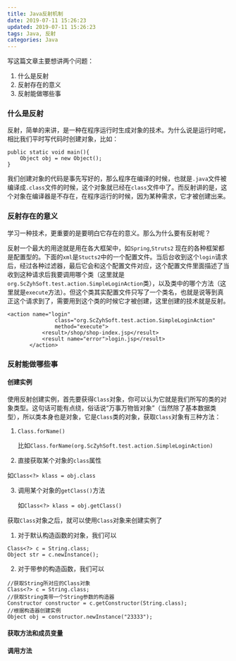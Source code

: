 ```yaml
---
title: Java反射机制
date: 2019-07-11 15:26:23
updated: 2019-07-11 15:26:23
tags: Java, 反射
categories: Java
---
```


写这篇文章主要想讲两个问题：

1. 什么是反射
2. 反射存在的意义
3. 反射能做哪些事

### 什么是反射

反射，简单的来讲，是一种在程序运行时生成对象的技术。为什么说是运行时呢，相比我们平时写代码时创建对象，比如：

```
public static void main(){
    Object obj = new Object();
}
```

我们创建对象的代码是事先写好的，那么程序在编译的时候，也就是`.java`文件被编译成`.class`文件的时候，这个对象就已经在`class`文件中了。而反射讲的是，这个对象在编译器是不存在，在程序运行的时候，因为某种需求，它才被创建出来。

### 反射存在的意义

学习一种技术，更重要的是要明白它存在的意义。那么为什么要有反射呢？

反射一个最大的用途就是用在各大框架中，如`Spring`,`Struts2` 现在的各种框架都是配置型的。下面的`xml`是`Stucts2`中的一个配置文件。当后台收到这个`login`请求后，经过各种过滤器，最后它会和这个配置文件对应，这个配置文件里面描述了当收到这种请求后我要调用哪个类（这里就是	`org.ScZyhSoft.test.action.SimpleLoginAction`类），以及类中的哪个方法（这里就是`execute`方法）。但这个类其实配置文件只写了一个类名，也就是说等到真正这个请求到了，需要用到这个类的时候它才被创建，这里创建的技术就是反射。

```
<action name="login"
               class="org.ScZyhSoft.test.action.SimpleLoginAction"
               method="execute">
           <result>/shop/shop-index.jsp</result>
           <result name="error">login.jsp</result>
       </action>
```

### 反射能做哪些事

#### 创建实例

使用反射创建实例，首先要获得`Class`对象，你可以认为它就是我们所写的类的对象类型。这句话可能有点绕，俗话说“万事万物皆对象”（当然除了基本数据类型），所以类本身也是对象，它是`Class`类的对象，获取`Class`对象有三种方法：

1. `Class.forName()`

   比如`Class.forName(org.ScZyhSoft.test.action.SimpleLoginAction)`

2.  直接获取某个对象的`class`属性

   如`Class<?> klass = obj.class`

3. 调用某个对象的`getClass()`方法

   如`Class<?> klass = obj.getClass()`

获取`Class`对象之后，就可以使用`Class`对象来创建实例了

1. 对于默认构造函数的对象，我们可以

```
Class<?> c = String.class;
Object str = c.newInstance();
```

2. 对于带参的构造函数，我们可以

```
//获取String所对应的Class对象
Class<?> c = String.class;
//获取String类带一个String参数的构造器
Constructor constructor = c.getConstructor(String.class);
//根据构造器创建实例
Object obj = constructor.newInstance("23333");
```

#### 获取方法和成员变量

#### 调用方法

